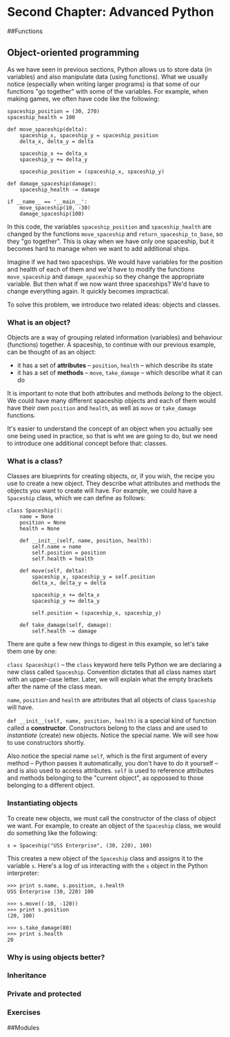 # Second Chapter: Advanced Python

##Functions 

## Object-oriented programming

As we have seen in previous sections, Python allows us to store data (in variables) and also manipulate data (using functions). What we usually notice (especially when writing larger programs) is that some of our functions "go together" with some of the variables. For example, when making games, we often have code like the following:

    spaceship_position = (30, 270)
    spaceship_health = 100

    def move_spaceship(delta):
        spaceship_x, spaceship_y = spaceship_position
        delta_x, delta_y = delta
        
        spaceship_x += delta_x
        spaceship_y += delta_y
        
        spaceship_position = (spaceship_x, spaceship_y)

    def damage_spaceship(damage):
        spaceship_health -= damage
        
    if __name__ == '__main__':
        move_spaceship(10, -30)
        damage_spaceship(100)
    
In this code, the variables `spaceship_position` and `spaceship_health` are changed by the functions `move_spaceship` and `return_spaceship_to_base`, so they "go together". This is okay when we have only one spaceship, but it becomes hard to manage when we want to add additional ships.

Imagine if we had two spaceships. We would have variables for the position and health of each of them and we'd have to modify the functions `move_spaceship` and `damage_spaceship` so they change the appropriate variable. But then what if we now want three spaceships? We'd have to change everything again. It quickly becomes impractical.

To solve this problem, we introduce two related ideas: objects and classes.

### What is an object?

Objects are a way of grouping related information (variables) and behaviour (functions) together. A spaceship, to continue with our previous example, can be thought of as an object:

 * it has a set of **attributes** – `position`, `health` – which describe its state
 * it has a set of **methods** – `move`, `take_damage` – which describe what it can do

It is important to note that both attributes and methods *belong* to the object. We could have many different spaceship objects and each of them would have their own `position` and `health`, as well as `move` or `take_damage` functions.

It's easier to understand the concept of an object when you actually see one being used in practice, so that is wht we are going to do, but we need to introduce one additional concept before that: classes.

### What is a class?

Classes are blueprints for creating objects, or, if you wish, the recipe you use to create a new object. They describe what attributes and methods the objects you want to create will have. For example, we could have a `Spaceship` class, which we can define as follows:

    class Spaceship():
        name = None
        position = None
        health = None
        
        def __init__(self, name, position, health):
            self.name = name
            self.position = position
            self.health = health
        
        def move(self, delta):
            spaceship_x, spaceship_y = self.position
            delta_x, delta_y = delta
        
            spaceship_x += delta_x
            spaceship_y += delta_y
            
            self.position = (spaceship_x, spaceship_y)
       
        def take_damage(self, damage):
            self.health -= damage
        

There are quite a few new things to digest in this example, so let's take them one by one:

`class Spaceship()` – the `class` keyword here tells Python we are declaring a new class called `Spaceship`. Convention dictates that all class names start with an upper-case letter. Later, we will explain what the empty brackets after the name of the class mean.

`name`, `position` and `health` are attributes that all objects of class `Spaceship` will have.

`def __init__(self, name, position, health)` is a special kind of function called a **constructor**. Constructors belong to the class and are used to *instantiate* (create) new objects. Notice the special name. We will see how to use constructors shortly.

Also notice the special name `self`, which is the first argument of every method – Python passes it automatically, you don't have to do it yourself – and is also used to access attributes. `self` is used to reference attributes and methods belonging to the "current object", as oppossed to those belonging to a different object.

### Instantiating objects

To create new objects, we must call the constructor of the class of object we want. For example, to create an object of the `Spaceship` class, we would do something like the following:

    s = Spaceship("USS Enterprise", (30, 220), 100)
    
This creates a new object of the `Spaceship` class and assigns it to the variable `s`. Here's a log of us interacting with the `s` object in the Python interpreter:

    >>> print s.name, s.position, s.health
    USS Enterprise (30, 220) 100
    
    >>> s.move((-10, -120))
    >>> print s.position
    (20, 100)  
    
    >>> s.take_damage(80)
    >>> print s.health
    20

### Why is using objects better?
### Inheritance
### Private and protected
### Exercises

##Modules